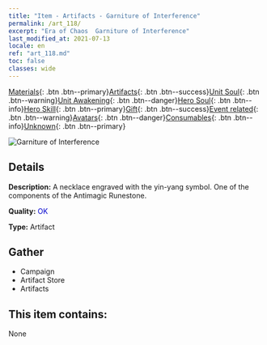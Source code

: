 ```yaml
---
title: "Item - Artifacts - Garniture of Interference"
permalink: /art_118/
excerpt: "Era of Chaos  Garniture of Interference"
last_modified_at: 2021-07-13
locale: en
ref: "art_118.md"
toc: false
classes: wide
---
```

 [Materials](/Items/){: .btn .btn--primary}[Artifacts](/Items/Artifacts/){: .btn .btn--success}[Unit Soul](/Items/UnitSoul/){: .btn .btn--warning}[Unit Awakening](/Items/UnitAwakening/){: .btn .btn--danger}[Hero Soul](/Items/HeroSoul/){: .btn .btn--info}[Hero Skill](/Items/HeroSkill/){: .btn .btn--primary}[Gift](/Items/Gift/){: .btn .btn--success}[Event related](/Items/Events/){: .btn .btn--warning}[Avatars](/Items/Avatars/){: .btn .btn--danger}[Consumables](/Items/Consumables/){: .btn .btn--info}[Unknown](/Items/Unknown/){: .btn .btn--primary}

 ![Garniture of Interference](/images/t/artifact_40231.png)

## Details
 **Description:** A necklace engraved with the yin-yang symbol. One of the components of the Antimagic Runestone.

 **Quality:** <span style="color: #0000CD">OK</span>

 **Type:** Artifact

## Gather

*    Campaign 
*    Artifact Store 
*    Artifacts 

## This item contains:

  None

